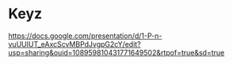 # Keyz
https://docs.google.com/presentation/d/1-P-n-vuUUIUT_eAxcScvMBPdJvgpG2cY/edit?usp=sharing&ouid=108959810431771649502&rtpof=true&sd=true